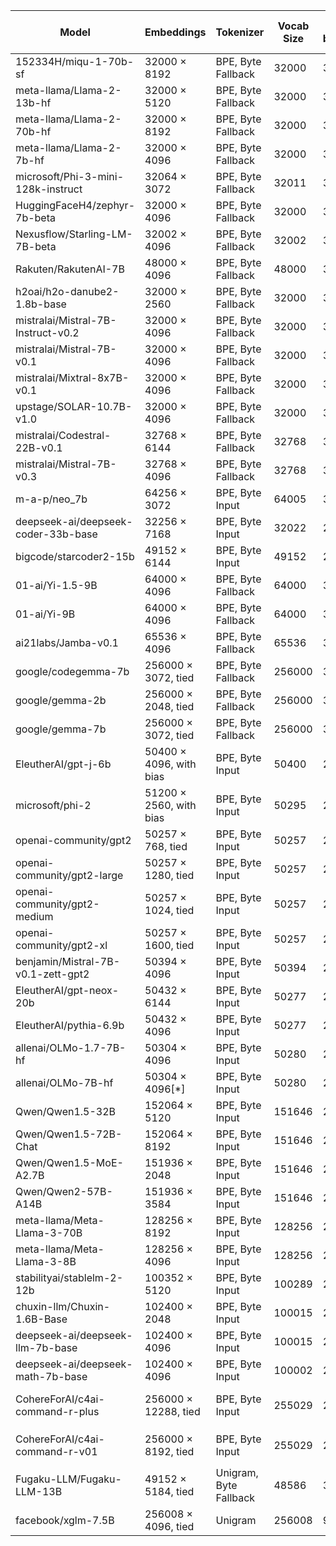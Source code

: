 | Model                               | Embeddings              | Tokenizer              |   Vocab Size |   # bytes |   # unreachable |   # partial utf-8 |   # special | # verified   | # verified w/o s/b   | Longest token                    | Examples                                                                                                                                                                                                                                                                                                                                                                                         |
|-------------------------------------|-------------------------|------------------------|--------------|-----------|-----------------|-------------------|-------------|--------------|----------------------|----------------------------------|--------------------------------------------------------------------------------------------------------------------------------------------------------------------------------------------------------------------------------------------------------------------------------------------------------------------------------------------------------------------------------------------------|
| 152334H/miqu-1-70b-sf               | 32000 × 8192            | BPE, Byte Fallback     |        32000 |       351 |               0 |                 0 |           3 | 30/639       | 27/610               | springframework                  | ````` ▁Mediabestanden `````, ````` ▁Portály `````, ````` ederbörd `````, ````` ▁regnig `````, ````` хівовано `````, ````` ▁Мексичка `````, ````` %;\r `````, ````` ▁archiválva `````, ````` ▁demsel `````, ````` ▁});\r `````                                                                                                                                                                    |
| meta-llama/Llama-2-13b-hf           | 32000 × 5120            | BPE, Byte Fallback     |        32000 |       351 |               0 |                 0 |           3 | 20/639       | 17/567               | springframework                  | ````` ▁Mediabestanden `````, ````` ▁Portály `````, ````` ederbörd `````, ````` nederbörd `````, ````` ▁Расподела `````, ````` ▁demsel `````, ````` ▁regnig `````, ````` ▁Genomsnitt `````, ````` ▁Мексичка `````, ````` ▁Årsmed `````                                                                                                                                                            |
| meta-llama/Llama-2-70b-hf           | 32000 × 8192            | BPE, Byte Fallback     |        32000 |       351 |               0 |                 0 |           3 | 32/639       | 30/625               | springframework                  | ````` ▁Mediabestanden `````, ````` ▁Portály `````, ````` ederbörd `````, ````` nederbörd `````, ````` ▁Расподела `````, ````` ▁demsel `````, ````` ▁regnig `````, ````` tatywna `````, ````` љашње `````, ````` хівовано `````                                                                                                                                                                   |
| meta-llama/Llama-2-7b-hf            | 32000 × 4096            | BPE, Byte Fallback     |        32000 |       351 |               0 |                 0 |           3 | 20/639       | 19/551               | springframework                  | ````` ▁Mediabestanden `````, ````` ▁Portály `````, ````` oreferrer `````, ````` ederbörd `````, ````` ▁Расподела `````, ````` nederbörd `````, ````` ▁regnig `````, ````` ▁demsel `````, ````` tatywna `````, ````` љашње `````                                                                                                                                                                  |
| microsoft/Phi-3-mini-128k-instruct  | 32064 × 3072            | BPE, Byte Fallback     |        32011 |       351 |               0 |                 0 |          14 | 172/636      | 172/620              | springframework                  | ````` ▁Спољашње `````, ````` ▁Mediabestanden `````, ````` ▁autorytatywna `````, ````` ▁Хронологија `````, ````` ▁Portály `````, ````` Архівовано `````, ````` ▁надморској `````, ````` ▁живело `````, ````` Webachiv `````, ````` ▁regnigaste `````                                                                                                                                              |
| HuggingFaceH4/zephyr-7b-beta        | 32000 × 4096            | BPE, Byte Fallback     |        32000 |       380 |               0 |                 0 |           3 | 76/637       | 70/529               | includegraphics                  | ````` \uefc0 `````, ````` ▁/**\r `````, ````` });\r `````, ````` };\r `````, ````` ▁});\r `````, ````` ';\r `````, ````` ▁//\r `````, ````` */\r `````, ````` >?[< `````, ````` ▁*/\r `````                                                                                                                                                                                                      |
| Nexusflow/Starling-LM-7B-beta       | 32002 × 4096            | BPE, Byte Fallback     |        32002 |       380 |               0 |                 0 |           5 | 48/636       | 42/530               | includegraphics                  | ````` \uefc0 `````, ````` ▁/**\r `````, ````` });\r `````, ````` ▁});\r `````, ````` ▁//\r `````, ````` };\r `````, ````` ';\r `````, ````` */\r `````, ````` >?[< `````, ````` ▁*/\r `````                                                                                                                                                                                                      |
| Rakuten/RakutenAI-7B                | 48000 × 4096            | BPE, Byte Fallback     |        48000 |       380 |               0 |                 0 |           3 | 66/957       | 59/950               | includegraphics                  | ````` \uefc0 `````, ````` ▁/**\r `````, ````` });\r `````, ````` ▁//\r `````, ````` };\r `````, ````` ▁});\r `````, ````` >?[< `````, ````` */\r `````, ````` ]);\r `````, ````` ▁};\r `````                                                                                                                                                                                                     |
| h2oai/h2o-danube2-1.8b-base         | 32000 × 2560            | BPE, Byte Fallback     |        32000 |       380 |               0 |                 0 |           3 | 64/637       | 62/617               | includegraphics                  | ````` \+\_\ `````, ````` \uefc0 `````, ````` iNdEx `````, ````` .^{[ `````, ````` ▁beginnetje `````, ````` ᥀ `````, ````` ▁febbra `````, ````` ▁Населення `````, ````` NdEx `````, ````` ederbörd `````                                                                                                                                                                                          |
| mistralai/Mistral-7B-Instruct-v0.2  | 32000 × 4096            | BPE, Byte Fallback     |        32000 |       380 |               0 |                 0 |           3 | 35/637       | 28/529               | includegraphics                  | ````` \uefc0 `````, ````` ▁/**\r `````, ````` ▁//\r `````, ````` >?[< `````, ````` */\r `````, ````` \x85 `````, ````` });\r `````, ````` ';\r `````, ````` /**\r `````, ````` ▁);\r `````                                                                                                                                                                                                       |
| mistralai/Mistral-7B-v0.1           | 32000 × 4096            | BPE, Byte Fallback     |        32000 |       380 |               0 |                 0 |           3 | 49/637       | 43/529               | includegraphics                  | ````` \uefc0 `````, ````` ▁/**\r `````, ````` });\r `````, ````` };\r `````, ````` ▁});\r `````, ````` ▁//\r `````, ````` ';\r `````, ````` */\r `````, ````` >?[< `````, ````` ▁*/\r `````                                                                                                                                                                                                      |
| mistralai/Mixtral-8x7B-v0.1         | 32000 × 4096            | BPE, Byte Fallback     |        32000 |       380 |               0 |                 0 |           3 | 44/637       | 42/542               | includegraphics                  | ````` \uefc0 `````, ````` ▁/**\r `````, ````` ▁//\r `````, ````` });\r `````, ````` ▁});\r `````, ````` */\r `````, ````` };\r `````, ````` ]);\r `````, ````` ▁};\r `````, ````` ▁*/\r `````                                                                                                                                                                                                    |
| upstage/SOLAR-10.7B-v1.0            | 32000 × 4096            | BPE, Byte Fallback     |        32000 |       380 |               0 |                 0 |           3 | 58/638       | 51/523               | includegraphics                  | ````` ▁/**\r `````, ````` });\r `````, ````` };\r `````, ````` ▁});\r `````, ````` ▁//\r `````, ````` ';\r `````, ````` */\r `````, ````` ▁*/\r `````, ````` ]);\r `````, ````` ▁};\r `````                                                                                                                                                                                                      |
| mistralai/Codestral-22B-v0.1        | 32768 × 6144            | BPE, Byte Fallback     |        32768 |       380 |               0 |                 0 |         771 | 54/637       | 48/602               | includegraphics                  | ````` ▁/**\r `````, ````` });\r `````, ````` ▁//\r `````, ````` ';\r `````, ````` ▁},\r `````, ````` ]);\r `````, ````` ▁);\r `````, ````` ());\r `````, ````` ▁*/\r `````, ````` ▁};\r `````                                                                                                                                                                                                    |
| mistralai/Mistral-7B-v0.3           | 32768 × 4096            | BPE, Byte Fallback     |        32768 |       380 |               0 |                 0 |         771 | 53/637       | 47/529               | includegraphics                  | ````` \uefc0 `````, ````` ▁/**\r `````, ````` });\r `````, ````` };\r `````, ````` ▁});\r `````, ````` ▁//\r `````, ````` ';\r `````, ````` */\r `````, ````` >?[< `````, ````` ▁*/\r `````                                                                                                                                                                                                      |
| m-a-p/neo_7b                        | 64256 × 3072            | BPE, Byte Input        |        64005 |       351 |               0 |                 0 |           8 | 403/1276     | 403/1276             | 即表明您已经阅读并接受上述条款   | ````` ▁只看该作者大 `````, ````` 写一个指定评分 `````, ````` ▁先判断以下内容的 `````, ````` nhelpviewer `````, ````` :①②\ `````, ````` 如所属地区或 `````, ````` 身份在社区发言 `````, ````` 用上半句或者 `````, ````` ▁请给出下面的 `````, ````` ▁这条电影评论 `````                                                                                                                            |
| deepseek-ai/deepseek-coder-33b-base | 32256 × 7168            | BPE, Byte Input        |        32022 |       256 |              53 |               327 |           9 | 111/631      | 108/628              | ArgumentException                | ````` \xa0anys `````, ````` \xa0milions `````, ````` \xa0persones `````, ````` ▁desocupats `````, ````` Polítics `````, ````` automòbils `````, ````` ▁capbaix `````, ````` ▁unipersonals `````, ````` Родени `````, ````` ▁херцо `````                                                                                                                                                          |
| bigcode/starcoder2-15b              | 49152 × 6144            | BPE, Byte Input        |        49152 |       242 |               0 |               676 |          38 | 128/968      | 128/966              | InvalidProtocolBufferException   | ````` Integervelvel `````, ````` Loremipumdolorsitametconsecteturadipiscingelit `````, ````` lcsStatusWlan `````, ````` ucMZQg `````, ````` hqSLBjKPZFq `````, ````` fWILIM `````, ````` tableOBJECT `````, ````` vjHPp `````, ````` fWILIMmJNUZLIEMNV `````, ````` GQGantt `````                                                                                                                |
| 01-ai/Yi-1.5-9B                     | 64000 × 4096            | BPE, Byte Fallback     |        64000 |       354 |               4 |                 0 |         238 | 63/1104      | 61/1095              | Acknowledgements                 | ````` \\+::\\+ `````, ````` \\+\\_\\+\\+ `````, ````` \\+\\_\\+ `````, ````` mabaochang `````, ````` \\+:: `````, ````` nzoem `````, ````` \\+\\_\\ `````, ````` Разпространение `````, ````` mcited `````, ````` ":"\ufeff `````                                                                                                                                                                |
| 01-ai/Yi-9B                         | 64000 × 4096            | BPE, Byte Fallback     |        64000 |       354 |               4 |                 0 |         238 | 82/1102      | 80/1097              | Acknowledgements                 | ````` \\+::\\+ `````, ````` \\+\\_\\+\\+ `````, ````` \\+\\_\\+ `````, ````` mabaochang `````, ````` \\+:: `````, ````` nzoem `````, ````` \\+\\_\\ `````, ````` Разпространение `````, ````` mcited `````, ````` ":"\ufeff `````                                                                                                                                                                |
| ai21labs/Jamba-v0.1                 | 65536 × 4096            | BPE, Byte Fallback     |        65536 |       355 |               0 |                 0 |        1543 | 6/1280       | 3/1176               | ArgumentException                | ````` derrelsc `````, ````` .\xa0(\[ `````, ````` ronicsystems `````                                                                                                                                                                                                                                                                                                                             |
| google/codegemma-7b                 | 256000 × 3072, tied     | BPE, Byte Fallback     |       256000 |       380 |               1 |                 0 |         158 | 936/5117     | 834/5015             | TouchableOpacity                 | ````` ^(@)$_ `````, ````` हिंदीखरीदारी `````, ````` \u200cآمباردا `````, ````` ſammen `````, ````` ▁coachTry `````, ````` ſſung `````, ````` ▁AcceptedLoading `````, ````` EnglishChoose `````, ````` ▁queſto `````, ````` ▁queſta `````                                                                                                                                                               |
| google/gemma-2b                     | 256000 × 2048, tied     | BPE, Byte Fallback     |       256000 |       380 |               1 |                 0 |         158 | 3161/5119    | 3055/5013            | TouchableOpacity                 | ````` ^(@)$_ `````, ````` हिंदीखरीदारी `````, ````` ▁coachTry `````, ````` \u200cآمباردا `````, ````` ▁AcceptedLoading `````, ````` ſammen `````, ````` ſſung `````, ````` ▁Weiſe `````, ````` ▁ſeines `````, ````` )$_. `````                                                                                                                                                                         |
| google/gemma-7b                     | 256000 × 3072, tied     | BPE, Byte Fallback     |       256000 |       380 |               1 |                 0 |         158 | 800/5119     | 694/5013             | TouchableOpacity                 | ````` हिंदीखरीदारी `````, ````` \u200cآمباردا `````, ````` ^(@)$_ `````, ````` ▁coachTry `````, ````` ▁queſto `````, ````` ▁AcceptedLoading `````, ````` ſammen `````, ````` ▁zuſammen `````, ````` ▁queſta `````, ````` EnglishChoose `````                                                                                                                                                           |
| EleutherAI/gpt-j-6b                 | 50400 × 4096, with bias | BPE, Byte Input        |        50400 |       256 |               0 |               216 |         144 | 200/1002     | 57/848               | BuyableInstoreAndOnline          | ````` ▁attRot `````, ````` ▁externalToEVA `````, ````` EStreamFrame `````, ````` ▁RandomRedditor `````, ````` PsyNetMessage `````, ````` ▁SolidGoldMagikarp `````, ````` ▁Adinida `````, ````` ▁RandomRedditorWithNo `````, ````` cloneembedreportprint `````, ````` oreAndOnline `````                                                                                                          |
| microsoft/phi-2                     | 51200 × 2560, with bias | BPE, Byte Input        |        50295 |       256 |               0 |               216 |           1 | 103/999      | 101/969              | BuyableInstoreAndOnline          | ````` DragonMagazine `````, ````` ▁Dragonbound `````, ````` ▁RandomRedditorWithNo `````, ````` ▁externalToEVAOnly `````, ````` GoldMagikarp `````, ````` TPPStreamerBot `````, ````` Downloadha `````, ````` EStreamFrame `````, ````` ?????-?????- `````, ````` ▁TheNitrome `````                                                                                                               |
| openai-community/gpt2               | 50257 × 768, tied       | BPE, Byte Input        |        50257 |       256 |               0 |               216 |           1 | 65/999       | 33/967               | BuyableInstoreAndOnline          | ````` InstoreAndOnline `````, ````` rawdownload `````, ````` quickShip `````, ````` oreAndOnline `````, ````` embedreportprint `````, ````` ▁サーティ `````, ````` ▁RandomRedditor `````, ````` ▁externalToEVA `````, ````` ▁TheNitrome `````, ````` reportprint `````                                                                                                                           |
| openai-community/gpt2-large         | 50257 × 1280, tied      | BPE, Byte Input        |        50257 |       256 |               0 |               216 |           1 | 60/999       | 28/967               | BuyableInstoreAndOnline          | ````` ▁サーティ `````, ````` InstoreAndOnline `````, ````` oreAndOnline `````, ````` ▁TheNitrome `````, ````` rawdownload `````, ````` quickShip `````, ````` embedreportprint `````, ````` ▁RandomRedditor `````, ````` ▁externalToEVA `````, ````` reportprint `````                                                                                                                           |
| openai-community/gpt2-medium        | 50257 × 1024, tied      | BPE, Byte Input        |        50257 |       256 |               0 |               216 |           1 | 49/999       | 17/967               | BuyableInstoreAndOnline          | ````` embedreportprint `````, ````` ▁サーティ `````, ````` quickShip `````, ````` ▁RandomRedditor `````, ````` oreAndOnline `````, ````` reportprint `````, ````` ▁TheNitrome `````, ````` ▁externalToEVA `````, ````` rawdownload `````, ````` InstoreAndOnline `````                                                                                                                           |
| openai-community/gpt2-xl            | 50257 × 1600, tied      | BPE, Byte Input        |        50257 |       256 |               0 |               216 |           1 | 67/999       | 35/967               | BuyableInstoreAndOnline          | ````` embedreportprint `````, ````` quickShip `````, ````` ▁サーティ `````, ````` ▁externalToEVA `````, ````` reportprint `````, ````` rawdownload `````, ````` oreAndOnline `````, ````` InstoreAndOnline `````, ````` ▁TheNitrome `````, ````` ▁RandomRedditor `````                                                                                                                           |
| benjamin/Mistral-7B-v0.1-zett-gpt2  | 50394 × 4096            | BPE, Byte Input        |        50394 |       256 |              63 |               216 |           7 | 19/1002      | 13/979               | BuyableInstoreAndOnline          | ````` 黒 `````, ````` ァ `````, ````` 戦 `````, ````` ゴ `````, ````` 龍 `````, ````` ガ `````, ````` ム `````, ````` ギ `````, ````` ヴ `````, ````` ィ `````                                                                                                                                                                                                                                   |
| EleutherAI/gpt-neox-20b             | 50432 × 6144            | BPE, Byte Input        |        50277 |       243 |             221 |               369 |           2 | 10/993       | 9/889                | ArgumentException                | ````` FFIRMED `````, ````` ▁taxp `````, ````` ▁biomark `````, ````` ▁affidav `````, ````` ortunately `````, ````` ▁questionna `````, ````` GLIGENCE `````, ````` NdEx `````, ````` ▁BytePtrFromString `````                                                                                                                                                                                      |
| EleutherAI/pythia-6.9b              | 50432 × 4096            | BPE, Byte Input        |        50277 |       243 |             221 |               369 |           2 | 14/993       | 13/933               | ArgumentException                | ````` FFIRMED `````, ````` ▁taxp `````, ````` ▁affidav `````, ````` ▁biomark `````, ````` ortunately `````, ````` ▁researc `````, ````` GLIGENCE `````, ````` visiae `````, ````` NdEx `````, ````` pendicular `````                                                                                                                                                                             |
| allenai/OLMo-1.7-7B-hf              | 50304 × 4096            | BPE, Byte Input        |        50280 |       243 |             221 |               369 |           2 | 175/993      | 174/992              | ArgumentException                | ````` ▁()](\ `````, ````` ]{}\_ `````, ````` ]{}\^[ `````, ````` ^\[[@ `````, ````` "}**). `````, ````` \])]{} `````, ````` ^−/− `````, ````` .^\[[@ `````, ````` ]\]^ `````, ````` ]{}\_[ `````                                                                                                                                                                                                 |
| allenai/OLMo-7B-hf                  | 50304 × 4096[*]         | BPE, Byte Input        |        50280 |       243 |             221 |               369 |           2 | 266/993      | 265/992              | ArgumentException                | ````` ▁§\[ `````, ````` ]{}\^[ `````, ````` \])]{} `````, ````` ]{}\_ `````, ````` ▁()](\ `````, ````` .^\[[@ `````, ````` $.[]{ `````, ````` ^\[[@ `````, ````` :**]{} `````, ````` ]\]^ `````                                                                                                                                                                                                  |
| Qwen/Qwen1.5-32B                    | 152064 × 5120           | BPE, Byte Input        |       151646 |       256 |            1906 |              1320 |           6 | 2450/2966    | 2450/2964            | abcdefghijklmnopqrstuvwxyz       | ````` ▁ForCanBeConvertedToF `````, ````` ▁ForCanBeConverted `````, ````` useRalative `````, ````` ספטמ `````, ````` (stypy `````, ````` $PostalCodesNL `````, ````` \tTokenNameIdentifier `````, ````` Japgolly `````, ````` PostalCodesNL `````, ````` ▁typingsJapgolly `````                                                                                                                   |
| Qwen/Qwen1.5-72B-Chat               | 152064 × 8192           | BPE, Byte Input        |       151646 |       256 |            1906 |              1320 |           6 | 2047/2968    | 2047/2966            | abcdefghijklmnopqrstuvwxyz       | ````` ▁ForCanBeConverted `````, ````` ספטמ `````, ````` ▁ForCanBeConvertedToF `````, ````` $PostalCodesNL `````, ````` PostalCodesNL `````, ````` טלוו `````, ````` (stypy `````, ````` ▁zwłaszc `````, ````` \tTokenNameIdentifier `````, ````` useRalative `````                                                                                                                               |
| Qwen/Qwen1.5-MoE-A2.7B              | 151936 × 2048           | BPE, Byte Input        |       151646 |       256 |            1906 |              1320 |           6 | 2725/2968    | 2723/2966            | abcdefghijklmnopqrstuvwxyz       | ````` $PostalCodesNL `````, ````` ▁typingsJapgolly `````, ````` \tTokenNameIdentifier `````, ````` ▁typingsSlinky `````, ````` ▁zwłaszc `````, ````` (stypy `````, ````` ▁ForCanBeConverted `````, ````` ספטמ `````, ````` useRalative `````, ````` ▁ForCanBeConvertedToF `````                                                                                                                  |
| Qwen/Qwen2-57B-A14B                 | 151936 × 3584           | BPE, Byte Input        |       151646 |       256 |            1906 |              1320 |           6 | 502/502      | 502/502              | abcdefghijklmnopqrstuvwxyz       | ````` ▁ForCanBeConverted `````, ````` ▁ForCanBeConvertedToF `````, ````` PostalCodesNL `````, ````` $PostalCodesNL `````, ````` useRal `````, ````` useRalative `````, ````` (stypy `````, ````` ▁zwłaszc `````, ````` webElementX `````, ````` 𑘁 `````                                                                                                                                          |
| meta-llama/Meta-Llama-3-70B         | 128256 × 8192           | BPE, Byte Input        |       128256 |       256 |               0 |              1224 |         256 | 462/2539     | 208/2204             | abcdefghijklmnopqrstuvwxyz       | ````` $PostalCodesNL `````, ````` ▁ForCanBeConvertedToF `````, ````` илася `````, ````` useRalative `````, ````` ávající `````, ````` илакти `````, ````` ыџN `````, ````` атися `````, ````` ЎыџN `````, ````` İTESİ `````                                                                                                                                                                      |
| meta-llama/Meta-Llama-3-8B          | 128256 × 4096           | BPE, Byte Input        |       128256 |       256 |               0 |              1224 |         256 | 556/2540     | 302/2203             | abcdefghijklmnopqrstuvwxyz       | ````` $PostalCodesNL `````, ````` итися `````, ````` \tTokenNameIdentifier `````, ````` ▁ForCanBeConverted `````, ````` ıldığında `````, ````` аракт `````, ````` ;\r\r\r\n `````, ````` атися `````, ````` еристи `````, ````` ávající `````                                                                                                                                                    |
| stabilityai/stablelm-2-12b          | 100352 × 5120           | BPE, Byte Input        |       100289 |       256 |            1102 |               645 |          33 | 138/1997     | 109/1966             | ABCDEFGHIJKLMNOPQRSTUVWXYZ       | ````` (stypy `````, ````` PostalCodesNL `````, ````` ▁ForCanBeConverted `````, ````` useRalative `````, ````` \tTokenNameIdentifier `````, ````` ▁ForCanBeConvertedToF `````, ````` $PostalCodesNL `````, ````` elementGuidId `````, ````` webElementXpaths `````, ````` webElementProperties `````                                                                                              |
| chuxin-llm/Chuxin-1.6B-Base         | 102400 × 2048           | BPE, Byte Input        |       100015 |       256 |              32 |               438 |           2 | 887/1990     | 886/1983             | IllegalArgumentException         | ````` 日内与新浪看点 `````, ````` 不代表新浪看点 `````, ````` 基督教基督教基督教 `````, ````` controlcap `````, ````` orangehilldev `````, ````` кедония `````, ````` посолство `````, ````` lemanya `````, ````` ▁EDIPU `````, ````` RecordedVote `````                                                                                                                                         |
| deepseek-ai/deepseek-llm-7b-base    | 102400 × 4096           | BPE, Byte Input        |       100015 |       256 |              32 |               438 |           2 | 188/1989     | 188/1989             | IllegalArgumentException         | ````` IconSuccessEncoded `````, ````` IconErrorEncoded `````, ````` ="../../../../..">< `````, ````` ▁allClassesLink `````, ````` 日内与新浪看点 `````, ````` ExternalTaskPojo `````, ````` Irefn `````, ````` orangehilldev `````, ````` navBarCell `````, ````` memSeparator `````                                                                                                             |
| deepseek-ai/deepseek-math-7b-base   | 102400 × 4096           | BPE, Byte Input        |       100002 |       243 |              12 |               438 |           2 | 202/1989     | 202/1989             | IllegalArgumentException         | ````` IconSuccessEncoded `````, ````` 日内与新浪看点 `````, ````` IconErrorEncoded `````, ````` orangehilldev `````, ````` 不代表新浪看点 `````, ````` ="../../../../..">< `````, ````` ▁EDIPU `````, ````` lemanya `````, ````` odeciclismo `````, ````` кедония `````                                                                                                                          |
| CohereForAI/c4ai-command-r-plus     | 256000 × 12288, tied    | BPE, Byte Input        |       255029 |       256 |            1403 |              2956 |          37 | 75/5012      | 47/4962              | InvalidProtocolBufferException   | ````` ▁hbBiddersParams `````, ````` ▁ARStdSong `````, ````` 目前尚未由人工引 `````, ````` tocguid `````, ````` recDocCases `````, ````` AddLanguageSpecificText `````, ````` ▁林肯近地小行星研究小 `````, ````` \U000e0067\U000e0062\U000e0065\U000e006e\U000e0067\U000e007f\U000e0067\U000e0062\U000e0065\U000e006e\U000e0067\U000e007f `````, ````` tocectory `````, ````` 和人口皆未知 `````  |
| CohereForAI/c4ai-command-r-v01      | 256000 × 8192, tied     | BPE, Byte Input        |       255029 |       256 |            1403 |              2956 |          37 | 306/5012     | 278/4963             | InvalidProtocolBufferException   | ````` ▁ARStdSong `````, ````` AddLanguageSpecificText `````, ````` ageryears `````, ````` tocguid `````, ````` ▁hbBiddersParams `````, ````` tochassubtree `````, ````` ▁林肯近地小行星研究小 `````, ````` recDocCases `````, ````` 目前尚未由人工引 `````, ````` \U000e0067\U000e0062\U000e0065\U000e006e\U000e0067\U000e007f\U000e0067\U000e0062\U000e0065\U000e006e\U000e0067\U000e007f ````` |
| Fugaku-LLM/Fugaku-LLM-13B           | 49152 × 5184, tied      | Unigram, Byte Fallback |        48586 |       353 |              85 |                 0 |           8 | 662/972      | 655/964              | FIAsyncOperation                 | ````` RESETVALUE `````, ````` \ue964 `````, ````` ▁kGTLR `````, ````` regBuiltin `````, ````` YYCURSOR `````, ````` ▁GBProperty `````, ````` \u2009\<\u2009 `````, ````` DIPSETTING `````, ````` PFNGLTEXCOORD `````, ````` acadoWorkspace `````                                                                                                                                                 |
| facebook/xglm-7.5B                  | 256008 × 4096, tied     | Unigram                |       256008 |        94 |              20 |                 0 |          11 | 12/5129      | 11/5120              | 习近平新时代中国特色社会主义思想 | ````` වැසි `````, ````` ▁ukupnog `````, ````` ᓯᒪᔪ `````, ````` ▁ਪ੍ਰਕਾਸ਼ `````, ````` ▁podmienok `````, ````` ▁sėkmingai `````, ````` рацыі `````, ````` ▁යාපාරය `````, ````` ೋರ್ಟ್ `````, ````` න්ද් `````                                                                                                                                                                                                   |